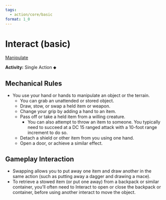 ```yaml
---
tags:
  - action/core/basic
format: 1_0
---
```

# Interact (basic) [](#Actions "Single Action")

[Manipulate](Manipulate.md "General Trait")

**Activity:** Single Action ⬥

## Mechanical Rules

- You use your hand or hands to manipulate an object or the terrain.
	- You can grab an unattended or stored object.
	- Draw, stow, or swap a held item or weapon.
	- Change your grip by adding a hand to an item.
	- Pass off or take a held item from a willing creature.
		- You can also attempt to throw an item to someone. You typically need to succeed at a DC 15 ranged attack with a 10-foot range increment to do so.
	- Detach a shield or other item from you using one hand.
	- Open a door, or achieve a similar effect.

## Gameplay Interaction

- Swapping allows you to put away one item and draw another in the same action (such as putting away a dagger and drawing a mace).
- To retrieve a stowed item (or put one away) from a backpack or similar container, you'll often need to Interact to open or close the backpack or container, before using another interact to move the object.